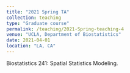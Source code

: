 ```yaml
---
title: "2021 Spring TA"
collection: teaching
type: "Graduate course"
permalink: /teaching/2021-Spring-teaching-4
venue: "UCLA, Department of Biostatistics"
date: 2021-04-01
location: "LA, CA"
---
```


Biostatistics 241: Spatial Statistics Modeling.
